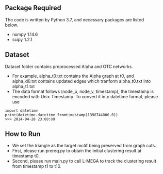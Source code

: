 ## Package Required
The code is written by Python 3.7, and necessary packages are listed below.
- numpy 1.14.6
- scipy 1.2.1

## Dataset
Dataset folder contains preprocessed Alpha and OTC networks.
- For example, alpha_t0.txt contains the Alpha graph at t0, and alpha_d0.txt contains updated edges which tranform alpha_t0.txt into alpha_t1.txt
- The data format follows (node_u, node_v, timestamp), the timestamp is encoded with Unix Timestamp. To convert it into datetime format, please use
```
import datetime
print(datetime.datetime.fromtimestamp(1398744000.0))
>>> 2014-04-28 23:00:00
```

## How to Run
- We set the triangle as the target motif being preserved from graph cuts.
- First, please run prereq.py to obtain the initial clustering result at timestamp t0.
- Second, please run main.py to call L-MEGA to track the clustering result from timestamp t1 to t10.
